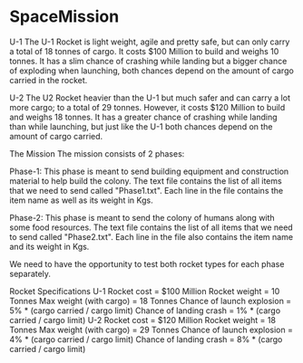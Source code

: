# SpaceMission
U-1
The U-1 Rocket is light weight, agile and pretty safe, but can only carry a total of 18 tonnes of cargo. 
It costs $100 Million to build and weighs 10 tonnes. It has a slim chance of crashing while landing 
but a bigger chance of exploding when launching, both chances depend on the amount of cargo carried in the rocket.

U-2
The U2 Rocket heavier than the U-1 but much safer and can carry a lot more cargo; 
to a total of 29 tonnes. However, it costs $120 Million to build and weighs 18 tonnes. 
It has a greater chance of crashing while landing than while launching, but just like the U-1 both chances depend on the amount of cargo carried.

The Mission
The mission consists of 2 phases:

Phase-1:
This phase is meant to send building equipment and construction material to help build the colony.
The text file contains the list of all items that we need to send called "Phase1.txt". Each line in the file contains the item name as well as its weight in Kgs.

Phase-2:
This phase is meant to send the colony of humans along with some food resources. The text file contains the list of all items that we need to send called "Phase2.txt". 
Each line in the file also contains the item name and its weight in Kgs.

We need to have the opportunity to test both rocket types for each phase separately.

Rocket Specifications
U-1
Rocket cost = $100 Million
Rocket weight = 10 Tonnes
Max weight (with cargo) = 18 Tonnes
Chance of launch explosion = 5% * (cargo carried / cargo limit)
Chance of landing crash = 1% * (cargo carried / cargo limit)
U-2
Rocket cost = $120 Million
Rocket weight = 18 Tonnes
Max weight (with cargo) = 29 Tonnes
Chance of launch explosion = 4% * (cargo carried / cargo limit)
Chance of landing crash = 8% * (cargo carried / cargo limit)
